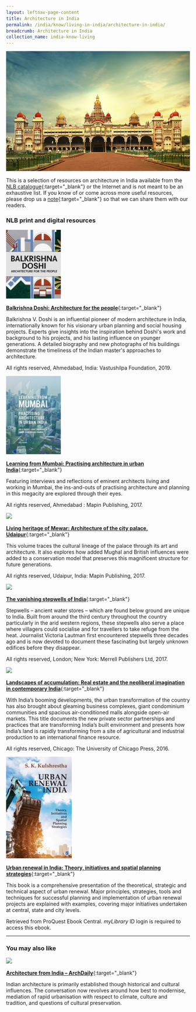```yaml
---
layout: leftnav-page-content
title: Architecture in India
permalink: /india/know/living-in-india/architecture-in-india/
breadcrumb: Architecture in India
collection_name: india-know-living
---
```


<img src="\images\india-living\architecture-in-india.jpg" alt="architecture in india" style="width:800px;" />

This is a selection of resources on architecture in India available from the [NLB catalogue](http://catalogue.nlb.gov.sg/){:target="_blank"} or the Internet and is not meant to be an exhaustive list. If you know of or come across more useful resources, please drop us a [note](mailto:ref@nlb.gov.sg){:target="_blank"} so that we can share them with our readers.

### **NLB print and digital resources**

<img src="/images/book-covers/Balkrishna-Doshi-architecture-for-the-people.jpg" style="width:150px;" />

[**Balkrishna Doshi: Architecture for the people**](https://eservice.nlb.gov.sg/item_holding.aspx?bid=204037942){:target="_blank"}

Balkrishna V. Doshi is an influential pioneer of modern architecture in India, internationally known for his visionary urban planning and social housing projects. Experts give insights into the inspiration behind Doshi's work and background to his projects, and his lasting influence on younger generations. A detailed biography and new photographs of his buildings demonstrate the timeliness of the Indian master's approaches to architecture.

All rights reserved, Ahmedabad, India: Vastushilpa Foundation, 2019.

<img src="/images/book-covers/Learning-from-Mumbai-practising-architecture-in-urban-India.jpg" style="width:150px;" />

[**Learning from Mumbai: Practising architecture in urban India**](https://eservice.nlb.gov.sg/item_holding.aspx?bid=202920677){:target="_blank"}

Featuring interviews and reflections of eminent architects living and working in Mumbai, the ins-and-outs of practising architecture and planning in this megacity are explored through their eyes.

All rights reserved, Ahmedabad : Mapin Publishing, 2017.

<img src="/images/book-covers/Living-heritage-of-Mewar-Architecture-of-the-city-palace-Udaipur.jpg" style="width:150px;" />

[**Living heritage of Mewar: Architecture of the city palace, Udaipur**](http://eservice.nlb.gov.sg/item_holding.aspx?bid=203087525){:target="_blank"}

This volume traces the cultural lineage of the palace through its art and architecture. It also explores how added Mughal and British influences were added to a conservation model that preserves this magnificent structure for future generations.

All rights reserved, Udaipur, India: Mapin Publishing, 2017.

<img src="/images/book-covers/The-vanishing-stepwells-of-India.png" style="width:150px;" />

[**The vanishing stepwells of India**](http://eservice.nlb.gov.sg/item_holding.aspx?bid=202864681){:target="_blank"}

Stepwells – ancient water stores – which are found below ground are unique to India. Built from around the third century throughout the country particularly in the arid western regions, these stepwells also serve a place where villagers could socialise and for travellers to take refuge from the heat. Journalist Victoria Lautman first encountered stepwells three decades ago and is now devoted to document these fascinating but largely unknown edifices before they disappear.

All rights reserved, London; New York: Merrell Publishers Ltd, 2017.

<img src="/images/book-covers/Landscapes-of-accumulation-Real-estate-and-the-neoliberal-imagination-in-contemporary-India.jpg" style="width:150px;" />

[**Landscapes of accumulation: Real estate and the neoliberal imagination in contemporary India**](http://eservice.nlb.gov.sg/item_holding.aspx?bid=202681412){:target="_blank"}

With India’s booming developments, the urban transformation of the country has also brought about gleaming business complexes, giant condominium communities and spacious air-conditioned malls alongside open-air markets. This title documents the new private sector partnerships and practices that are transforming India’s built environment and presents how India’s land is rapidly transforming from a site of agricultural and industrial production to an international finance resource.

All rights reserved, Chicago: The University of Chicago Press, 2016.

<img src="/images/book-covers/urban-renewal-in-india-theories-initiatives-spatial-planning-strategies.jpg" style="width:180px;" />

[**Urban renewal in India: Theory, initiatives and spatial planning strategies**](https://eresources.nlb.gov.sg/main/browse/resource/1324/){:target="_blank"}

This book is a comprehensive presentation of the theoretical, strategic and technical aspect of urban renewal. Major principles, strategies, tools and techniques for successful planning and implementation of urban renewal projects are explained with examples, covering major initiatives undertaken at central, state and city levels.

Retrieved from ProQuest Ebook Central. *myLibrary* ID login is required to access this ebook.

------

### **You may also like**

<img src="/images/resources/Database 1.jpg" style="width:180px;" />

[**Architecture from India – ArchDaily**](https://www.archdaily.com/country/india){:target="_blank"}

Indian architecture is primarily established though historical and cultural influences. The conversation now revolves around how best to modernise, mediation of rapid urbanisation with respect to climate, culture and tradition, and questions of cultural preservation. 


